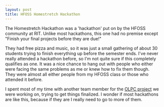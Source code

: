 ```yaml
---
layout: post
title: HFOSS Homestretch Hackathon
---
```


The Homestretch Hackathon was a 'hackathon' put on by the HFOSS community at RIT. Unlike most hackathons, this one had no premise except "Finish your final projects before they are due!"

<!--READMORE-->

They had free pizza and music, so it was just a small gathering of about 30 students trying to finish everything up before the semester ends. I've never really attended a hackathon before, so I'm not quite sure if this completely qualifies as one. It was a nice chance to hang out with people who either were facing the same problems as me or knew how to fix them though. They were almost all either people from my HFOSS class or those who attended it before.

I spent most of my time with another team member for the [OLPC project](http://fad4470.github.io/XOTeamProp/) we were working on, trying to get things finalized. I wonder if most hackathons are like this, because if they are I really need to go to more of them.
